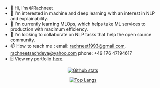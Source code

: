 - 👋 Hi, I’m @Rachneet
- 👀 I’m interested in machine and deep learning with an interest in NLP and explainability. 
- 🌱 I’m currently learning MLOps, which helps take ML services to production with maximum efficiency.
- 💞️ I’m looking to collaborate on NLP tasks that help the open source community.
- 📫 How to reach me : 
     email: rachneet1993@gmail.com, rachneetsachdeva@yahoo.com
     phone: +49 176 47194617
- :file_cabinet: View my portfolio [here](https://awesome-villani-a70999.netlify.app/).

<!---
Rachneet/Rachneet is a ✨ special ✨ repository because its `README.md` (this file) appears on your GitHub profile.
You can click the Preview link to take a look at your changes.
--->

<div align="center">  
     
<a href="">![Github stats](https://github-readme-stats.vercel.app/api?username=rachneet&theme=radical)</a>  

</div>

<div align="center">
     
<a href="">![Top Langs](https://github-readme-stats.vercel.app/api/top-langs/?username=rachneet&theme=radical?hide=JupyterNotebook)</a>

</div>
